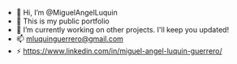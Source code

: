- 👋 Hi, I’m @MiguelAngelLuquin
- 👀 This is my public portfolio
- 🌱 I’m currently working on other projects. I'll keep you updated!
- 📫 mluquinguerrero@gmail.com
- ⚡ https://www.linkedin.com/in/miguel-angel-luquin-guerrero/

<!---
MiguelAngelLuquin/MiguelAngelLuquin is a ✨ special ✨ repository because its `README.md` (this file) appears on your GitHub profile.
You can click the Preview link to take a look at your changes.
--->
